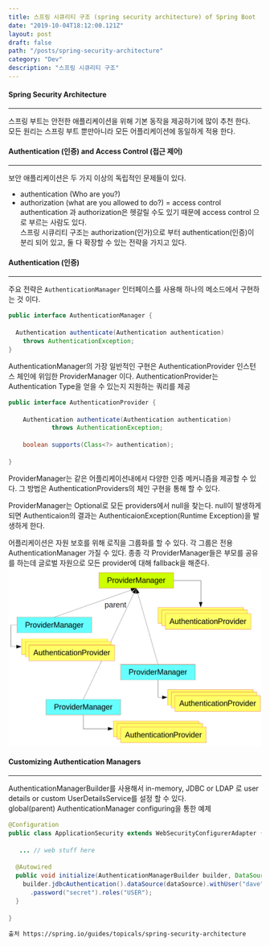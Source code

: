 ```yaml
---
title: 스프링 시큐리티 구조 (spring security architecture) of Spring Boot
date: "2019-10-04T18:12:00.121Z"
layout: post
draft: false
path: "/posts/spring-security-architecture"
category: "Dev"
description: "스프링 시큐리티 구조"
---
```


#### Spring Security Architecture
---
스프링 부트는 안전한 애플리케이션을 위해 기본 동작을 제공하기에 많이 추천 한다.  
모든 원리는 스프링 부트 뿐만아니라 모든 어플리케이션에 동일하게 적용 한다.  

#### Authentication (인증) and Access Control (접근 제어)
---
보안 애플리케이션은 두 가지 이상의 독립적인 문제들이 있다.  
- authentication (Who are you?)
- authorization (what are you allowed to do?) = access control
authentication 과 authorization은 헷갈릴 수도 있기 때문에 access control 으로 부르는 사람도 있다.  
스프링 시큐리티 구조는 authorization(인가)으로 부터 authentication(인증)이 분리 되어 있고, 둘 다 확장할 수 있는 전략을 가지고 있다.

#### Authentication (인증)
---
주요 전략은 ```AuthenticationManager``` 인터페이스를 사용해 하나의 메소드에서 구현하는 것 이다.
```java
public interface AuthenticationManager {

  Authentication authenticate(Authentication authentication)
    throws AuthenticationException;
}

```

AuthenticationManager의 가장 일반적인 구현은 AuthenticationProvider 인스턴스 체인에 위임한 ProviderManager 이다. 
AuthenticationProvider는 Authentication Type을 얻을 수 있는지 지원하는 쿼리를 제공

```java
public interface AuthenticationProvider {

	Authentication authenticate(Authentication authentication)
			throws AuthenticationException;

	boolean supports(Class<?> authentication);

}
```
ProviderManager는 같은 어플리케이션내에서 다양한 인증 메커니즘을 제공할 수 있다. 
그 방법은 AuthenticationProviders의 체인 구현을 통해 할 수 있다.

ProviderManager는 Optional로 모든 providers에서 null을 찾는다.
null이 발생하게 되면 Authenticaion의 결과는 AuthenticaionException(Runtime Exception)을 발생하게 한다.

어플리케이션은 자원 보호를 위해 로직을 그룹화를 할 수 있다.
각 그룹은 전용 AuthenticationManager 가질 수 있다.
종종 각 ProviderManager들은 부모를 공유를 하는데 글로벌 자원으로 모든 provider에 대해 fallback을 해준다.  
![authentication](./authentication.png)


#### Customizing Authentication Managers
---
AuthenticationManagerBuilder를 사용해서 in-memory, JDBC or LDAP 로 user details or custom UserDetailsService를 설정 할 수 있다.  
global(parent) AuthenticationManager configuring을 통한 예제
```java
@Configuration
public class ApplicationSecurity extends WebSecurityConfigurerAdapter {

   ... // web stuff here

  @Autowired
  public void initialize(AuthenticationManagerBuilder builder, DataSource dataSource) {
    builder.jdbcAuthentication().dataSource(dataSource).withUser("dave")
      .password("secret").roles("USER");
  }

}
```



```
출처 https://spring.io/guides/topicals/spring-security-architecture
```
